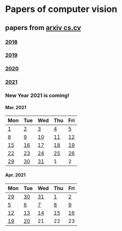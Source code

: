 # Papers of computer vision

## papers from [arxiv cs.cv](http://arxiv.org)
### [2018](2018.md)
### [2019](2019.md)
### [2020](2020.md)
### [2021](2021.md)

### New Year 2021 is coming!

#### Mar. 2021
| Mon                           | Tue                           | Wed                           | Thu                           | Fri                           |
| ----------------------------- | ----------------------------- | ----------------------------- | ----------------------------- | ----------------------------- |
[1](2021/202103/20210301.md) | [2](2021/202103/20210302.md)     | [3](2021/202103/20210303.md)  | [4](2021/202103/20210304.md) | [5](2021/202103/20210305.md) |
[8](2021/202103/20210308.md) | [9](2021/202103/20210309.md)     | [10](2021/202103/20210310.md) | [11](2021/202103/20210311.md) | [12](2021/202103/20210312.md) |
[15](2021/202103/20210315.md) | [16](2021/202103/20210316.md)   | [17](2021/202103/20210317.md) | [18](2021/202103/20210318.md) | [19](2021/202103/20210319.md) |
[22](2021/202103/20210322.md) | [23](2021/202103/20210323.md)   | [24](2021/202103/20210324.md)  | [25](2021/202103/20210325.md)  | [26](2021/202103/20210326.md) |
[29](2021/202103/20210329.md) | [30](2021/202103/20210330.md)   | [31](2021/202103/20210331.md) | 1 | 2

#### Apr. 2021
| Mon                           | Tue                           | Wed                           | Thu                           | Fri                           |
| ----------------------------- | ----------------------------- | ----------------------------- | ----------------------------- | ----------------------------- |
[29](2021/202103/20210329.md) | [30](2021/202103/20210330.md)   | [31](2021/202103/20210331.md) | [1](2021/202104/20210401.md) | [2](2021/202104/20210402.md) | 
[5](2021/202104/20210405.md)  | [6](2021/202104/20210406.md)    | [7](2021/202104/20210407.md)  | [8](2021/202104/20210408.md) | [9](2021/202104/20210409.md) |
[12](2021/202104/20210412.md) | [13](2021/202104/20210413.md)   | [14](2021/202104/20210414.md) | [15](2021/202104/20210415.md)| [16](2021/202104/20210416.md)|
[19](2021/202104/20210419.md) | [20](2021/202104/20210420.md)   | 21 |  22 | 23 |